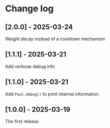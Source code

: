 # Change log

## [2.0.0] - 2025-03-24

Weight decay instead of a cooldown mechanism

## [1.1.1] - 2025-03-21

Add verbose debug info

## [1.1.0] - 2025-03-21

Add `Pool.debug()` to print internal information

## [1.0.0] - 2025-03-19

The first release
